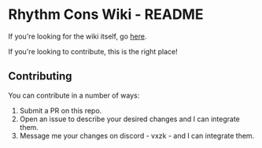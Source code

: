 # Rhythm Cons Wiki - README

If you're looking for the wiki itself, go [here](https://rhythmconswiki.github.io/).

If you're looking to contribute, this is the right place!

## Contributing

You can contribute in a number of ways:

1. Submit a PR on this repo.
2. Open an issue to describe your desired changes and I can integrate them.
3. Message me your changes on discord - vxzk - and I can integrate them.
